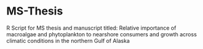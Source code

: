 # MS-Thesis
R Script for MS thesis and manuscript titled: Relative importance of macroalgae and phytoplankton to nearshore consumers and growth across climatic conditions in the northern Gulf of Alaska
